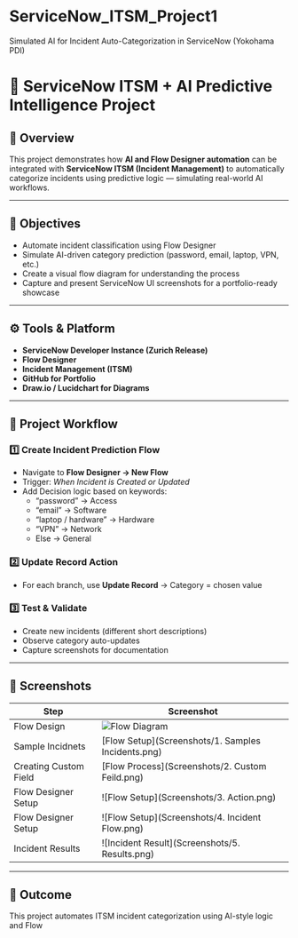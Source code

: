 # ServiceNow_ITSM_Project1
Simulated AI for Incident Auto-Categorization in ServiceNow (Yokohama PDI)
# 🚀 ServiceNow ITSM + AI Predictive Intelligence Project

## 📘 Overview
This project demonstrates how **AI and Flow Designer automation** can be integrated with **ServiceNow ITSM (Incident Management)** to automatically categorize incidents using predictive logic — simulating real-world AI workflows.

---

## 🧠 Objectives
- Automate incident classification using Flow Designer
- Simulate AI-driven category prediction (password, email, laptop, VPN, etc.)
- Create a visual flow diagram for understanding the process
- Capture and present ServiceNow UI screenshots for a portfolio-ready showcase

---

## ⚙️ Tools & Platform
- **ServiceNow Developer Instance (Zurich Release)**
- **Flow Designer**
- **Incident Management (ITSM)**
- **GitHub for Portfolio**
- **Draw.io / Lucidchart for Diagrams**

---

## 🧩 Project Workflow
### 1️⃣ Create Incident Prediction Flow
- Navigate to **Flow Designer → New Flow**
- Trigger: *When Incident is Created or Updated*
- Add Decision logic based on keywords:
  - “password” → Access  
  - “email” → Software  
  - “laptop / hardware” → Hardware  
  - “VPN” → Network  
  - Else → General  

### 2️⃣ Update Record Action
- For each branch, use **Update Record** → Category = chosen value

### 3️⃣ Test & Validate
- Create new incidents (different short descriptions)
- Observe category auto-updates
- Capture screenshots for documentation

---

## 📸 Screenshots
| Step | Screenshot |
|------|-------------|
| Flow Design | ![Flow Diagram](Diagrams/FlowDiagram.png) |
|Sample Incidnets| [Flow Setup](Screenshots/1. Samples Incidents.png)
|Creating Custom Field|[Flow Process](Screenshots/2. Custom Feild.png)
| Flow Designer Setup | ![Flow Setup](Screenshots/3. Action.png) |
| Flow Designer Setup | ![Flow Setup](Screenshots/4. Incident Flow.png) |
| Incident Results| ![Incident Result](Screenshots/5. Results.png) |

---

## 🎯 Outcome
This project automates ITSM incident categorization using AI-style logic and Flow
